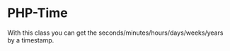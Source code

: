 PHP-Time
========

With this class you can get the seconds/minutes/hours/days/weeks/years by a timestamp.
